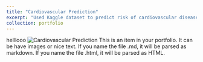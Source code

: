 ```yaml
---
title: "Cardiovascular Prediction"
excerpt: "Used Kaggle dataset to predict risk of cardiovascular disease using machine learning tools <br/><img src='/images/cardiovascularpic.jpg'>"
collection: portfolio
---
```


helllooo
![Cardiovascular Prediction](https://github.com/h-wenxuan/aboutme/images/500x300.png)
This is an item in your portfolio. It can be have images or nice text. If you name the file .md, it will be parsed as markdown. If you name the file .html, it will be parsed as HTML. 
